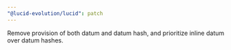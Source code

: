 ```yaml
---
"@lucid-evolution/lucid": patch
---
```


Remove provision of both datum and datum hash, and prioritize inline datum over datum hashes.
